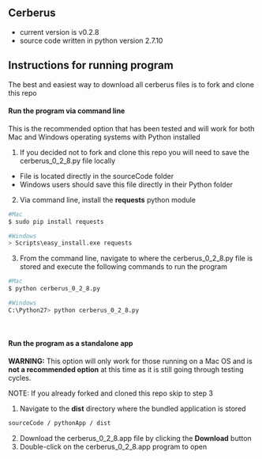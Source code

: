 ## Cerberus

- current version is v0.2.8
- source code written in python version 2.7.10

## Instructions for running program
The best and easiest way to download all cerberus files is to fork and clone this repo

#### Run the program via command line
This is the recommended option that has been tested and will work for both Mac and Windows operating systems with Python installed

1. If you decided not to fork and clone this repo you will need to save the cerberus_0_2_8.py file locally
  - File is located directly in the sourceCode folder
  - Windows users should save this file directly in their Python folder
2. Via command line, install the **requests** python module
  ```bash
  #Mac
  $ sudo pip install requests

  #Windows
  > Scripts\easy_install.exe requests
  ```
3. From the command line, navigate to where the cerberus_0_2_8.py file is stored and execute the following commands to run the program
  ```bash
  #Mac
  $ python cerberus_0_2_8.py

  #Windows
  C:\Python27> python cerberus_0_2_8.py
  ```
<br>

#### Run the program as a standalone app
**WARNING:** This option will only work for those running on a Mac OS and is **not a recommended option** at this time as it is still going through testing cycles.

NOTE: If you already forked and cloned this repo skip to step 3

1. Navigate to the **dist** directory where the bundled application is stored

  ```bash
  sourceCode / pythonApp / dist
  ```
2. Download the cerberus_0_2_8.app file by clicking the **Download** button
3. Double-click on the cerberus_0_2_8.app program to open
